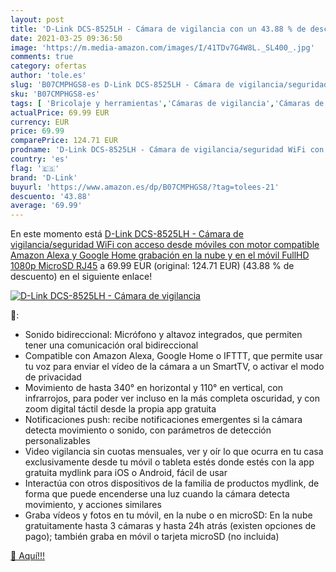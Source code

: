 ```yaml
---
layout: post
title: 'D-Link DCS-8525LH - Cámara de vigilancia con un 43.88 % de descuento'
date: 2021-03-25 09:36:50
image: 'https://m.media-amazon.com/images/I/41TDv7G4W8L._SL400_.jpg'
comments: true
category: ofertas
author: 'tole.es'
slug: 'B07CMPHGS8-es D-Link DCS-8525LH - Cámara de vigilancia/seguridad WiFi...'
sku: 'B07CMPHGS8-es'
tags: [ 'Bricolaje y herramientas','Cámaras de vigilancia','Cámaras de vigilancia en domo','Electrónica','Fotografía y videocámaras','Kits de seguridad para el hogar','Prevención y seguridad','Sensores de movimiento','Sistemas de seguridad para el hogar','alexa','d-link','google','home', ]
actualPrice: 69.99 EUR
currency: EUR
price: 69.99
comparePrice: 124.71 EUR
prodname: 'D-Link DCS-8525LH - Cámara de vigilancia/seguridad WiFi con acceso desde móviles  con motor  compatible Amazon Alexa y Google Home  grabación en la nube y en el móvil  FullHD 1080p  MicroSD  RJ45'
country: 'es'
flag: '🇪🇸'
brand: 'D-Link'
buyurl: 'https://www.amazon.es/dp/B07CMPHGS8/?tag=tolees-21'
descuento: '43.88'
average: '69.99'
---
```


En este momento está [D-Link DCS-8525LH - Cámara de vigilancia/seguridad WiFi con acceso desde móviles  con motor  compatible Amazon Alexa y Google Home  grabación en la nube y en el móvil  FullHD 1080p  MicroSD  RJ45](https://www.amazon.es/dp/B07CMPHGS8/?tag=tolees-21) a 69.99 EUR (original: 124.71 EUR) (43.88 %  de descuento) en el siguiente enlace!

[![D-Link DCS-8525LH - Cámara de vigilancia](https://m.media-amazon.com/images/I/41TDv7G4W8L._SL400_.jpg)](https://www.amazon.es/dp/B07CMPHGS8/?tag=tolees-21)

🔎:

- Sonido bidireccional: Micrófono y altavoz integrados, que permiten tener una comunicación oral bidireccional
- Compatible con Amazon Alexa, Google Home o IFTTT, que permite usar tu voz para enviar el vídeo de la cámara a un SmartTV, o activar el modo de privacidad
- Movimiento de hasta 340° en horizontal y 110° en vertical, con infrarrojos, para poder ver incluso en la más completa oscuridad, y con zoom digital táctil desde la propia app gratuita
- Notificaciones push: recibe notificaciones emergentes si la cámara detecta movimiento o sonido, con parámetros de detección personalizables
- Video vigilancia sin cuotas mensuales, ver y oír lo que ocurra en tu casa exclusivamente desde tu móvil o tableta estés donde estés con la app gratuita mydlink para iOS o Android, fácil de usar
- Interactúa con otros dispositivos de la familia de productos mydlink, de forma que puede encenderse una luz cuando la cámara detecta movimiento, y acciones similares
- Graba vídeos y fotos en tu móvil, en la nube o en microSD: En la nube gratuitamente hasta 3 cámaras y hasta 24h atrás (existen opciones de pago); también graba en móvil o tarjeta microSD (no incluida)

[🛒 Aquí!!!](https://www.amazon.es/dp/B07CMPHGS8/?tag=tolees-21)
